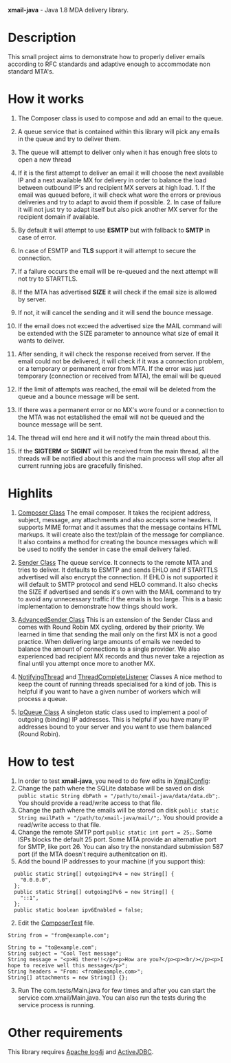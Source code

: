 **xmail-java** - Java 1.8 MDA delivery library.

# Description
This small project aims to demonstrate how to properly deliver emails according to RFC standards and adaptive enough to accommodate non standard MTA's.

# How it works
1. The Composer class is used to compose and add an email to the queue.

2. A queue service that is contained within this library will pick any emails in the queue and try to deliver them.
  1. The queue will attempt to deliver only when it has enough free slots to open a new thread
  2. If it is the first attempt to deliver an email it will choose the next available IP and a next available MX for delivery in order to balance the load between outbound IP's and recipient MX servers at high load.
    1. If the email was queued before, it will check what wore the errors or previous deliveries and try to adapt to avoid them if possible.
    2. In case of failure it will not just try to adapt itself but also pick another MX server for the recipient domain if available.
3. By default it will attempt to use **ESMTP** but with fallback to **SMTP** in case of error.
  1. In case of ESMTP and **TLS** support it will attempt to secure the connection.
  2. If a failure occurs the email will be re-queued and the next attempt will not try to STARTTLS.
4. If the MTA has advertised **SIZE** it will check if the email size is allowed by server.
  1. If not, it will cancel the sending and it will send the bounce message.
  2. If the email does not exceed the advertised size the MAIL command will be extended with the SIZE parameter to announce what size of email it wants to deliver.

5. After sending, it will check the response received from server. If the email could not be delivered, it will check if it was a connection problem, or a temporary or permanent error from MTA. If the error was just temporary (connection or received from MTA), the email will be queued
6. If the limit of attempts was reached, the email will be deleted from the queue and a bounce message will be sent.
7. If there was a permanent error or no MX's wore found or a connection to the MTA was not established the email will not be queued and the bounce message will be sent.
8. The thread will end here and it will notify the main thread about this.
9. If the **SIGTERM** or **SIGINT** will be received from the main thread, all the threads will be notified about this and the main process will stop after all current running jobs are gracefully finished.

# Highlits

1. [Composer Class](https://github.com/tntu/xmail-java/blob/master/src/com/xmail/SMTP/Composer.java)
  The email composer. It takes the recipient address, subject, message, any attachments and also accepts some headers.
  It supports MIME format and it assumes that the message contains HTML markups. It will create also the text/plain of the message for compliance.
  It also contains a method for creating the bounce messages which will be used to notify the sender in case the email delivery failed.

2. [Sender Class](https://github.com/tntu/xmail-java/blob/master/src/com/xmail/SMTP/Sender.java)
  The queue service.
  It connects to the remote MTA and tries to deliver.
  It defaults to ESMTP and sends EHLO and if STARTTLS advertised will also encrypt the connection.
  If EHLO is not supported it will default to SMTP protocol and send HELO command.
  It also checks the SIZE if advertised and sends it's own with the MAIL command to try to avoid any unnecessary traffic if the emails is too large.
  This is a basic implementation to demonstrate how things should work.

3. [AdvancedSender Class](https://github.com/tntu/xmail-java/blob/master/src/com/xmail/SMTP/AdvancedSender.java)
  This is  an extension of the Sender Class and comes with Round Robin MX cycling, ordered by their priority.
  We learned in time that sending the mail only on the first MX is not a good practice.
  When delivering large amounts of emails we needed to balance the amount of connections to a single provider.
  We also experienced bad recipient MX records and thus never take a rejection as final until you attempt once more to another MX.

4. [NotifyingThread](https://github.com/tntu/xmail-java/blob/master/src/com/xmail/Threads/NotifyingThread.java) and [ThreadCompleteListener](https://github.com/tntu/xmail-java/blob/master/src/com/xmail/Threads/ThreadCompleteListener.java) Classes
  A nice method to keep the count of running threads specialised for a kind of job.
  This is helpful if you want to have a given number of workers which will process a queue.

5. [IpQueue Class](https://github.com/tntu/xmail-java/blob/master/src/com/xmail/XmailService/IpQueue.java)
  A singleton static class used to implement a pool of outgoing (binding) IP addresses.
  This is helpful if you have many IP addresses bound to your server and you want to use them balanced (Round Robin).

# How to test
1. In order to test **xmail-java**, you need to do few edits in [XmailConfig]():
  1. Change the path where the SQLite database will be saved on disk ```public static String dbPath = "/path/to/xmail-java/data/data.db";```. You should provide a read/write access to that file.
  2. Change the path where the emails will be stored on disk ```public static String mailPath = "/path/to/xmail-java/mail/";```. You should provide a read/write access to that file.
  3. Change the remote SMTP port ```public static int port = 25;```. Some ISPs blocks the default 25 port. Some MTA provide an alternative port for SMTP, like port 26. You can also try the nonstandard submission 587 port (if the MTA doesn't require authenitcation on it).
  4. Add the bound IP addresses to your machine (if you support this):
  ```
    public static String[] outgoingIPv4 = new String[] {
      "0.0.0.0",
    };
    public static String[] outgoingIPv6 = new String[] {
      "::1",
    };
    public static boolean ipv6Enabled = false;
  ```
2. Edit the [ComposerTest](https://github.com/tntu/xmail-java/blob/master/tests/com/tests/ComposerTest.java) file.
  ```
  String from = "from@example.com";

  String to = "to@example.com";
  String subject = "Cool Test message";
  String message = "<p>Hi there!!</p><p>How are you?</p><p><br/></p><p>I hope to receive well this message</p>";
  String headers = "From: <from@example.com>";
  String[] attachments = new String[] {};
  ```
3. Run The com.tests/Main.java for few times and after you can start the service com.xmail/Main.java. You can also run the tests during the service process is running.

# Other requirements
This library requires [Apache log4j](http://logging.apache.org/log4j/1.2/) and [ActiveJDBC](http://javalite.io/activejdbc).